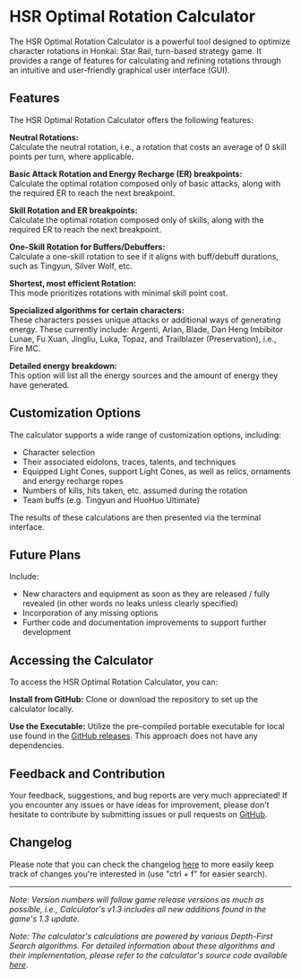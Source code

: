# HSR Optimal Rotation Calculator

The HSR Optimal Rotation Calculator is a powerful tool designed to optimize character rotations in Honkai: Star Rail, turn-based strategy game. It provides a range of features for calculating and refining rotations through an intuitive and user-friendly graphical user interface (GUI).

## Features

The HSR Optimal Rotation Calculator offers the following features:

**Neutral Rotations:**  
Calculate the neutral rotation, i.e., a rotation that costs an average of 0 skill points per turn, where applicable.

**Basic Attack Rotation and Energy Recharge (ER) breakpoints:**  
Calculate the optimal rotation composed only of basic attacks, along with the required ER to reach the next breakpoint.

**Skill Rotation and ER breakpoints:**  
Calculate the optimal rotation composed only of skills, along with the required ER to reach the next breakpoint.

**One-Skill Rotation for Buffers/Debuffers:**  
Calculate a one-skill rotation to see if it aligns with buff/debuff durations, such as Tingyun, Silver Wolf, etc.

**Shortest, most efficient Rotation:**  
This mode prioritizes rotations with minimal skill point cost.

**Specialized algorithms for certain characters:**  
These characters posses unique attacks or additional ways of generating energy. These currently include: Argenti, Arlan, Blade, Dan Heng Imbibitor Lunae, Fu Xuan, Jingliu, Luka, Topaz, and Trailblazer (Preservation), i.e., Fire MC.

**Detailed energy breakdown:**  
This option will list all the energy sources and the amount of energy they have generated.

## Customization Options

The calculator supports a wide range of customization options, including:

- Character selection
- Their associated eidolons, traces, talents, and techniques
- Equipped Light Cones, support Light Cones, as well as relics, ornaments and energy recharge ropes
- Numbers of kills, hits taken, etc. assumed during the rotation
- Team buffs (e.g. Tingyun and HuoHuo Ultimate)

The results of these calculations are then presented via the terminal interface.

## Future Plans

Include:

- New characters and equipment as soon as they are released / fully revealed (in other words no leaks unless clearly specified)
- Incorporation of any missing options
- Further code and documentation improvements to support further development

## Accessing the Calculator

To access the HSR Optimal Rotation Calculator, you can:

**Install from GitHub:** Clone or download the repository to set up the calculator locally.

**Use the Executable:** Utilize the pre-compiled portable executable for local use found in the [GitHub releases](https://github.com/djordje-kalojevic/HSR-Optimal-Rotation-Calculator/releases). This approach does not have any dependencies.

## Feedback and Contribution

Your feedback, suggestions, and bug reports are very much appreciated! If you encounter any issues or have ideas for improvement, please don't hesitate to contribute by submitting issues or pull requests on [GitHub](https://github.com/djordje-kalojevic/HSR-Optimal-Rotation-Calculator/issues).

## Changelog

Please note that you can check the changelog [here](https://github.com/djordje-kalojevic/HSR-Optimal-Rotation-Calculator/tree/changelog.md) to more easily keep track of changes you're interested in (use "ctrl + f" for easier search).

---

_Note: Version numbers will follow game release versions as much as possible, i.e., Calculator's v1.3 includes all new additions found in the game's 1.3 update._

_Note: The calculator's calculations are powered by various Depth-First Search algorithms. For detailed information about these algorithms and their implementation, please refer to the calculator's source code available_ [_here_](https://github.com/djordje-kalojevic/HSR-Optimal-Rotation-Calculator/tree/master/calculation_scripts/character_algorithms).
